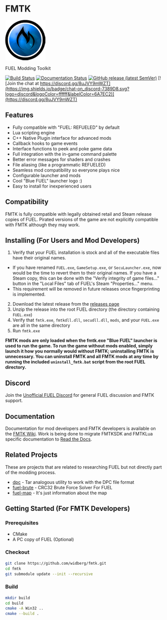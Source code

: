 # FMTK

[![FMTK Logo](https://github.com/widberg/fmtk/blob/master/docs/source/img/logo.png?raw=true)](https://github.com/widberg/fmtk#fmtk)

FUEL Modding Toolkit

[![Build Status](https://github.com/widberg/fmtk/actions/workflows/build.yml/badge.svg?branch=master)](https://github.com/widberg/fmtk/actions/workflows/build.yml)
[![Documentation Status](https://readthedocs.org/projects/fmtk/badge/?version=latest)](https://fmtk.readthedocs.io/en/latest/?badge=latest)
[![GitHub release (latest SemVer)](https://img.shields.io/github/v/release/widberg/fmtk)](https://github.com/widberg/fmtk/releases)
[![Join the chat at https://discord.gg/8uJVY9mWZT](https://img.shields.io/badge/chat-on_discord-7389D8.svg?logo=discord&logoColor=ffffff&labelColor=6A7EC2)](https://discord.gg/8uJVY9mWZT)

## Features

* Fully compatible with "FUEL: REFUELED" by default
* Lua scripting engine
* C++ Native Plugin interface for advanced mods
* Callback hooks to game events
* Interface functions to peek and poke game data
* Full integration with the in-game command palette
* Better error messages for shaders and crashes
* File aliasing (like a programmatic REFUELED)
* Seamless mod compatibility so everyone plays nice
* Configurable launcher and mods
* Cool "Blue FUEL" launcher logo :)
* Easy to install for inexperienced users

## Compatibility

FMTK is fully compatible with legally obtained retail and Steam release copies of FUEL. Pirated versions of the game are not explicitly compatible with FMTK although they may work.

## Installing (For Users and Mod Developers)

1. Verify that your FUEL installation is stock and all of the executable files have their original names.
  - If you have renamed `FUEL.exe`, `GameSetup.exe`, or `SecuLauncher.exe`, now would be the time to revert them to their original names. If you have a Steam copy, this can be done with the "Verify integrity of game files..." button in the "Local Files" tab of FUEL's Steam "Properties..." menu.
  - This requirement will be removed in future releases once fingerprinting is implemented.
2. Download the latest release from the [releases page](https://github.com/widberg/fmtk/releases)
3. Unzip the release into the root FUEL directory (the directory containing `FUEL.exe`)
4. Verify that `fmtk.exe`, `fmtkdll.dll`, `secudll.dll`, `mods`, and your `FUEL.exe` are all in the same directory
5. Run `fmtk.exe`

**FMTK mods are only loaded when the fmtk.exe "Blue FUEL" launcher is used to run the game. To run the game without mods enabled, simply launch it how you normally would without FMTK; uninstalling FMTK is unnecessary. You can uninstall FMTK and all FMTK mods at any time by running the included `uninstall_fmtk.bat` script from the root FUEL directory.**

## Discord

Join the [Unofficial FUEL Discord](https://discord.gg/8uJVY9mWZT) for general FUEL discussion and FMTK support.

## Documentation

Documentation for mod developers and FMTK developers is available on the [FMTK Wiki](https://github.com/widberg/fmtk/wiki). Work is being done to migrate FMTKSDK and FMTKLua specific documentation to [Read the Docs](fmtk.rtfd.io).

## Related Projects

These are projects that are related to researching FUEL but not directly part of the modding process.

* [dpc](https://github.com/widberg/dpc) - Tar analogous utility to work with the DPC file format
* [fuel-brute](https://github.com/widberg/fuel-brute) - CRC32 Brute Force Solver For FUEL
* [fuel-map](https://github.com/widberg/fuel-map) - It's just information about the map

## Getting Started (For FMTK Developers)

### Prerequisites

* CMake
* A PC copy of FUEL (Optional)

### Checkout

```sh
git clone https://github.com/widberg/fmtk.git
cd fmtk
git submodule update --init --recursive
```

### Build

```sh
mkdir build
cd build
cmake -A Win32 ..
cmake --build .
```
